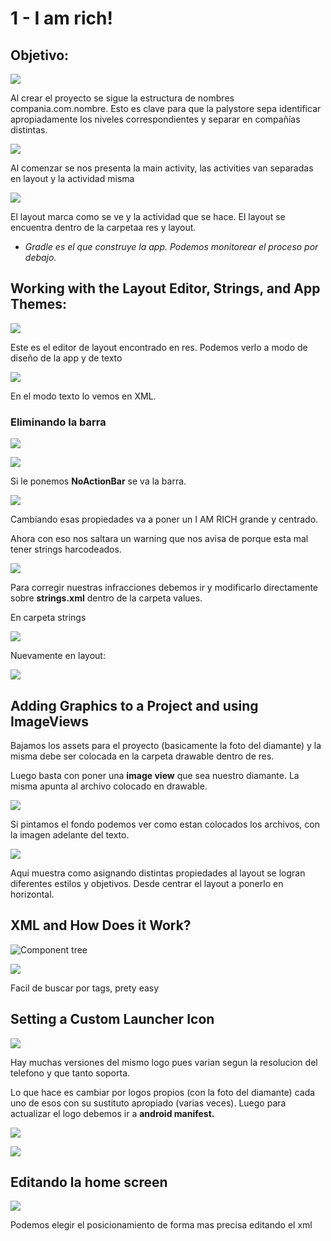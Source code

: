 # 1 - I am rich!

## Objetivo:

![](https://lh6.googleusercontent.com/HyMdYBFpoUyd1s1gCQb2j7DRi1PsOkwTkHoDalh8gY6e-lFaEWAqFYioWyGR3CpAHIQI8hCabVBahtTq-a6X0QNOb3tVcP4jIFKT4mRdV_6Akm37j-plXLZTfgxk7IvYgBoAHRh6)

Al crear el proyecto se sigue la estructura de nombres compania.com.nombre. Esto es clave para que la palystore sepa identificar apropiadamente los niveles correspondientes y separar en compañías distintas.



![](https://lh3.googleusercontent.com/3yrB8HHVYg68Lxm-7dbxIcQfefpqf9ElaMKQG3D9CawbgzLnbmZw2AUyvAPr6zc2m8ax650towhRdZoCwkbJLKGZKOH6Oy8nmF5_p403rkXmmGEBCJS6bXBGrDsKQ0dAwdaZupFl)

Al comenzar se nos presenta la main activity, las activities van separadas en layout y la actividad misma

![](https://lh5.googleusercontent.com/mLUS5qzXCpsTJZ5xU22H61cVhBXu3rkzAlykHtSF-6PuR5MVwj5aXPV86GnYbNHr_nZ2CsoBN4MYHVP7cGdwMAj1vRorbqouMFdrb5jwzMPS8lwQD-OwBy-2v71gcxw4MPL3StP6)

El layout marca como se ve y la actividad que se hace. El layout se encuentra dentro de la carpetaa res y layout.

* _Gradle es el que construye la app. Podemos monitorear el proceso por debajo._

## Working with the Layout Editor, Strings, and App Themes:

![](https://lh5.googleusercontent.com/ZfdpVlp8prPMZ5R22T69xjfSuwRxc9jNxB8SyN-xBP_G1jt86_0P1a-FFK7_IUEBTEuYlpiIdH2rNHH90pOyRSLtf7sFK4ih5QCaFf9Tlu2XMQpkSt06ic7OjmzJnwbcuVNI1lIQ)

Este es el editor de layout encontrado en res. Podemos verlo a modo de diseño de la app y de texto   


![](https://lh5.googleusercontent.com/RDSiBSRwnNI7utpSFYyPAcwdlFfO0ywNzWb3sO4qxRvzKfazzufUBD2wCZ4D45JMTdsggahD9-Qd15fz2BXulSxNCSrguw-NF095bNbd5-6uv52n6DfKW4nsX45vztTCD_l66v0T)

En el modo texto lo vemos en XML.  


### Eliminando la barra

![](https://lh3.googleusercontent.com/1oJ5z1iFPPClxniYtiZ78SqNAlmbj1WTtXfnH819WIvu-PA13oYEUkAKoK1XSv82L3pbrncs4nTbEp4hQjs8V6B3QIskudxYZ3v8GFZODL7S8ZYCo6FzIOpuQfdgAzT_Lo-z24hz)

![](../../.gitbook/assets/imagen%20%28752%29.png)

Si le ponemos **NoActionBar** se va la barra.

![](../../.gitbook/assets/imagen%20%28772%29.png)

Cambiando esas propiedades va a poner un I AM RICH grande y centrado.

Ahora con eso nos saltara un warning que nos avisa de porque esta mal tener strings harcodeados. 

![](../../.gitbook/assets/imagen%20%28769%29.png)

Para corregir nuestras infracciones debemos ir y modificarlo directamente sobre **strings.xml** dentro de la carpeta values.

En carpeta strings

![](../../.gitbook/assets/imagen%20%28776%29.png)

Nuevamente en layout:

![](../../.gitbook/assets/imagen%20%28774%29.png)

## Adding Graphics to a Project and using ImageViews

Bajamos los assets para el proyecto \(basicamente la foto del diamante\) y la misma debe ser colocada en la carpeta drawable dentro de res.

Luego basta con poner una **image view** que sea nuestro diamante. La misma apunta al archivo colocado en drawable.

![](../../.gitbook/assets/imagen%20%28758%29.png)

Si pintamos el fondo podemos ver como estan colocados los archivos, con la imagen adelante del texto.

![](../../.gitbook/assets/imagen%20%28762%29.png)

Aqui muestra como asignando distintas propiedades al layout se logran diferentes estilos y objetivos. Desde centrar el layout a ponerlo en horizontal.

## XML and How Does it Work?

![Component tree](../../.gitbook/assets/imagen%20%28759%29.png)

![](../../.gitbook/assets/imagen%20%28765%29.png)

Facil de buscar por tags, prety easy

## Setting a Custom Launcher Icon

![](../../.gitbook/assets/imagen%20%28770%29.png)

Hay muchas versiones del mismo logo pues varian segun la resolucion del telefono y que tanto soporta.

Lo que hace es cambiar por logos propios \(con la foto del diamante\) cada uno de esos con su sustituto apropiado \(varias veces\).  Luego para actualizar el logo debemos ir a **android manifest.**

![](../../.gitbook/assets/imagen%20%28767%29.png)

![](../../.gitbook/assets/imagen%20%28771%29.png)

## Editando la home screen 

![](../../.gitbook/assets/imagen%20%28781%29.png)

Podemos elegir el posicionamiento de forma mas precisa editando el xml 





